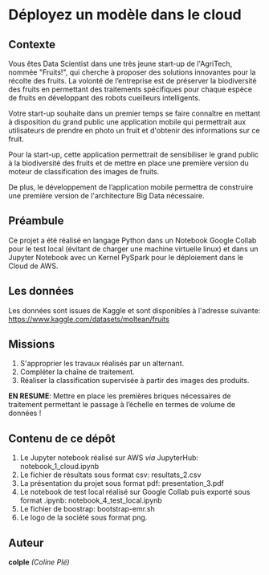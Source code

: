 # Déployez un modèle dans le cloud

## Contexte


Vous êtes Data Scientist dans une très jeune start-up de l'AgriTech, nommée  "Fruits!", qui cherche à proposer des solutions innovantes pour la récolte des fruits. La volonté de l’entreprise est de préserver la biodiversité des fruits en permettant des traitements spécifiques pour chaque espèce de fruits en développant des robots cueilleurs intelligents.

Votre start-up souhaite dans un premier temps se faire connaître en mettant à disposition du grand public une application mobile qui permettrait aux utilisateurs de prendre en photo un fruit et d'obtenir des informations sur ce fruit.

Pour la start-up, cette application permettrait de sensibiliser le grand public à la biodiversité des fruits et de mettre en place une première version du moteur de classification des images de fruits.

De plus, le développement de l’application mobile permettra de construire une première version de l'architecture Big Data nécessaire.

## Préambule
Ce projet a été réalisé en langage Python dans un Notebook Google Collab pour le test local (évitant de charger une machine virtuelle linux) et dans un Jupyter Notebook avec un Kernel PySpark pour le déploiement dans le Cloud de AWS.

## Les données
Les données sont issues de Kaggle et sont disponibles à l'adresse suivante: https://www.kaggle.com/datasets/moltean/fruits

## Missions
1. S'approprier les travaux réalisés par un alternant.
2. Compléter la chaîne de traitement.
3. Réaliser la classification supervisée à partir des images des produits.

**EN RESUME**: Mettre en place les premières briques nécessaires de traitement permettant le passage à l’échelle en termes de volume de données !

## Contenu de ce dépôt
1. Le Jupyter notebook réalisé sur AWS *via* JupyterHub: notebook_1_cloud.ipynb
2. Le fichier de résultats sous format csv: resultats_2.csv
3. La présentation du projet sous format pdf: presentation_3.pdf
4. Le notebook de test local réalisé sur Google Collab puis exporté sous format .ipynb: notebook_4_test_local.ipynb
5. Le fichier de boostrap: bootstrap-emr.sh
6. Le logo de la société sous format png.

## Auteur
**colple** *(Coline Plé)*

